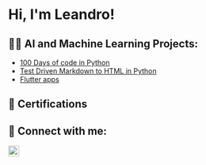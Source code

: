 <h1>Hi, I'm Leandro! </h1>

<h2>👨‍💻 AI and Machine Learning Projects:</h2>

  - [100 Days of code in Python](https://github.com/Sandpaperr/Projects_from_100_days_of_code_App_Brewery)
  - [Test Driven Markdown to HTML in Python](https://github.com/Sandpaperr/From-Markdown-to-HTML)
  - [Flutter apps](https://github.com/Sandpaperr/flutter)

<h2>📄 Certifications</h2>

<h2> 🤳 Connect with me:</h2>

[<img align="left" alt="LeandroRusso | LinkedIn" width="22px" src="https://cdn.jsdelivr.net/npm/simple-icons@v3/icons/linkedin.svg" />][linkedin]


[linkedin]: https://www.linkedin.com/in/leandro-russo-855b87211/

<!--
**joshmadakor1/joshmadakor1** is a ✨ _special_ ✨ repository because its `README.md` (this file) appears on your GitHub profile.

Here are some ideas to get you started:

- 🔭 I’m currently working on ...
- 🌱 I’m currently learning ...
- 👯 I’m looking to collaborate on ...
- 🤔 I’m looking for help with ...
- 💬 Ask me about ...
- 📫 How to reach me: ...
- 😄 Pronouns: ...
- ⚡ Fun fact: ...
-->
